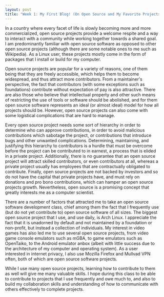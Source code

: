 ```yaml
---
layout: post
title: "Week 1: My First Blog! (On Open Source and My Favorite Projects)"
---
```


In a country where every facet of life is slowly becoming more and more
commercialized, open source projects provide a welcome respite and a way to
interact with a community while working together towards a shared goal.  I am
predominantly familiar with open source software as opposed to other open
source projects (although there are some notable ones to me such as Wikipedia).
As a Linux user, these projects mostly come in the form of packages that I install or
build for my computer.

<!--more-->

Open source projects are popular for a variety of reasons, one of them being
that they are freely accessible, which helps them to become widespread, and
thus attract more contributors. From a maintainer's perspective, the fact that
contributors (with some exceptions such as foundations) contribute without
expectation of pay is also attractive. There are also those who believe that
intellectual property and other such means of restricting the use of tools or
software should be abolished, and for them open source software represents an
ideal (or almost ideal) model for how all projects should be.  However, open
source projects can also come with some logistical complications that are hard
to manage.

Every open source project needs some sort of hierarchy in order to determine
who can approve contributions, in order to avoid malicious contributions which
sabotage the project, or contributions that introduce bugs and other unwanted
complications. Determining, maintaining, and justifying this hierarchy to
contributors is a hurdle that must be overcome before the project can be
contributed to in earnest, a process that is elided in a private project.
Additionally, there is no guarantee that an open source project will attract
skilled contributors, or even contributors at all, whereas a private project
usually has employees that are contractually obligated to contribute. Finally,
open source projects are not backed by investors and so do not have the capital
that private projects have, and must rely on donations and pro bono
contributions, which can hamper an open source projects growth. Nevertheless,
open source is a promising concept that greatly interests me as a computer
scientist.

There are a number of factors that attracted me to take an open source software
development class, chief among them the fact that I frequently use (but do not
yet contribute to) open source software of all sizes. The biggest open source
project that I use, and use daily, is Arch Linux. I appreciate the fact that it
is unadorned by default and not maintained by a foundation or non-profit, but
instead a collection of individuals. My interest in video games has also led me
to use several open source projects, from video game console emulators such as
mGBA, to game emulators such as OpenTaiko, to the Android emulator anbox
(albeit with little success due to the architecture of my computer and
operating system). As a user interested in internet privacy, I also use Mozilla
Firefox and Mullvad VPN often, both of which are open source software projects.

While I use many open source projects, learning how to contribute to them as
well will give me many valuable skills. I hope during this class to be able to
contribute to projects that I use frequently and owe much to, and also to build
my collaboration skills and understanding of how to communicate with others
effectively to complete projects.

